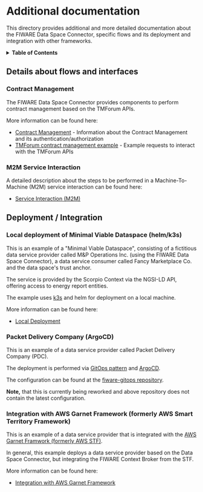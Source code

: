 # Additional documentation

This directory provides additional and more detailed documentation about the FIWARE Data Space Connector, 
specific flows and its deployment and integration with other frameworks.

<!-- ToC created with: https://github.com/thlorenz/doctoc -->
<!-- Update with: doctoc README.md -->

<details>
<summary><strong>Table of Contents</strong></summary>

<!-- START doctoc generated TOC please keep comment here to allow auto update -->
<!-- DON'T EDIT THIS SECTION, INSTEAD RE-RUN doctoc TO UPDATE -->
**Table of Contents**

- [Details about flows and interfaces](#details-about-flows-and-interfaces)
  - [Contract Management](#contract-management)
  - [M2M Service Interaction](#m2m-service-interaction)
- [Deployment / Integration](#deployment--integration)
  - [Local deployment of Minimal Viable Dataspace (helm/k3s)](#local-deployment-of-minimal-viable-dataspace-helmk3s)
  - [Packet Delivery Company (ArgoCD)](#packet-delivery-company-argocd)
  - [Integration with AWS Garnet Framework (formerly AWS Smart Territory Framework)](#integration-with-aws-garnet-framework-formerly-aws-smart-territory-framework)

<!-- END doctoc generated TOC please keep comment here to allow auto update -->


</details>



## Details about flows and interfaces

### Contract Management

The FIWARE Data Space Connector provides components to perform contract management based on the TMForum APIs. 

More information can be found here:
* [Contract Management](./flows/contract-management) - Information about the Contract Management and its 
  authentication/authorization
* [TMForum contract management example](./flows/contract-management/tmf) - Example requests to interact 
  with the TMForum APIs



### M2M Service Interaction

A detailed description about the steps to be performed in a Machine-To-Machine (M2M) service interaction 
can be found here:
* [Service Interaction (M2M)](./flows/service-interaction-m2m)





## Deployment / Integration

### Local deployment of Minimal Viable Dataspace (helm/k3s)

This is an example of a "Minimal Viable Dataspace", consisting of a fictitious data service 
provider called M&P Operations Inc. (using the FIWARE Data Space Connector), a data service consumer 
called Fancy Marketplace Co. and the 
data space's trust anchor.

The service is provided by the Scorpio Context via the NGSI-LD API, offering access to 
energy report entities.

The example uses [k3s](https://k3s.io/) and helm for deployment on a local machine.

More information can be found here:
* [Local Deployment](./deployment-integration/local-deployment/LOCAL.MD)



### Packet Delivery Company (ArgoCD)

This is an example of a data service provider called Packet Delivery Company (PDC).

The deployment is performed via 
[GitOps pattern](https://www.gitops.tech/) and [ArgoCD](https://argo-cd.readthedocs.io/en/stable/).

The configuration can be found at the 
[fiware-gitops repository](https://github.com/FIWARE-Ops/fiware-gitops/tree/master/aws/dsba/packet-delivery/data-space-connector).

**Note,** that this is currently being reworked and above repository does not contain the latest configuration.




### Integration with AWS Garnet Framework (formerly AWS Smart Territory Framework)

This is an example of a data service provider that is integrated with the 
[AWS Garnet Framwork (formerly AWS STF)](https://github.com/aws-samples/aws-stf). 

In general, this example deploys a data service provider based on the Data Space Connector, 
but integrating the FIWARE Context Broker from the STF.

More information can be found here:
* [Integration with AWS Garnet Framework](./deployment-integration/aws-garnet/)

